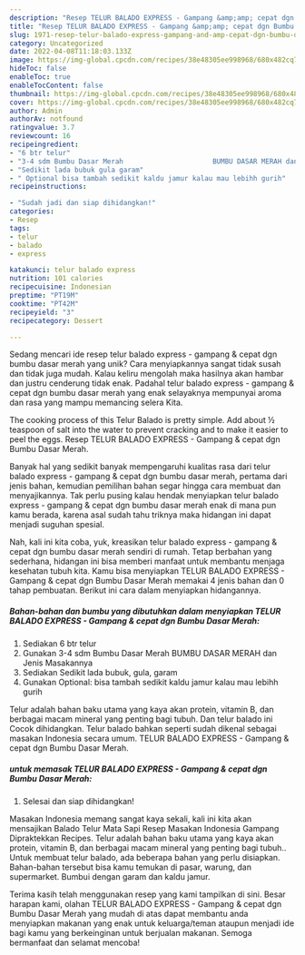 ```yaml
---
description: "Resep TELUR BALADO EXPRESS - Gampang &amp;amp; cepat dgn Bumbu Dasar Merah yang Lezat"
title: "Resep TELUR BALADO EXPRESS - Gampang &amp;amp; cepat dgn Bumbu Dasar Merah yang Lezat"
slug: 1971-resep-telur-balado-express-gampang-and-amp-cepat-dgn-bumbu-dasar-merah-yang-lezat
category: Uncategorized
date: 2022-04-08T11:18:03.133Z
image: https://img-global.cpcdn.com/recipes/38e48305ee998968/680x482cq70/telur-balado-express-gampang-cepat-dgn-bumbu-dasar-merah-foto-resep-utama.jpg
hideToc: false
enableToc: true
enableTocContent: false
thumbnail: https://img-global.cpcdn.com/recipes/38e48305ee998968/680x482cq70/telur-balado-express-gampang-cepat-dgn-bumbu-dasar-merah-foto-resep-utama.jpg
cover: https://img-global.cpcdn.com/recipes/38e48305ee998968/680x482cq70/telur-balado-express-gampang-cepat-dgn-bumbu-dasar-merah-foto-resep-utama.jpg
author: Admin
authorAv: notfound
ratingvalue: 3.7
reviewcount: 16
recipeingredient:
- "6 btr telur"
- "3-4 sdm Bumbu Dasar Merah                      BUMBU DASAR MERAH dan Jenis Masakannya"
- "Sedikit lada bubuk gula garam"
- " Optional bisa tambah sedikit kaldu jamur kalau mau lebihh gurih"
recipeinstructions:

- "Sudah jadi dan siap dihidangkan!"
categories:
- Resep
tags:
- telur
- balado
- express

katakunci: telur balado express 
nutrition: 101 calories
recipecuisine: Indonesian
preptime: "PT19M"
cooktime: "PT42M"
recipeyield: "3"
recipecategory: Dessert

---
```





Sedang mencari ide resep telur balado express - gampang &amp; cepat dgn bumbu dasar merah yang unik? Cara menyiapkannya sangat tidak susah dan tidak juga mudah. Kalau keliru mengolah maka hasilnya akan hambar dan justru cenderung tidak enak. Padahal telur balado express - gampang &amp; cepat dgn bumbu dasar merah yang enak selayaknya mempunyai aroma dan rasa yang mampu memancing selera Kita.





The cooking process of this Telur Balado is pretty simple. Add about ½ teaspoon of salt into the water to prevent cracking and to make it easier to peel the eggs. Resep TELUR BALADO EXPRESS - Gampang &amp; cepat dgn Bumbu Dasar Merah.

Banyak hal yang sedikit banyak mempengaruhi kualitas rasa dari telur balado express - gampang &amp; cepat dgn bumbu dasar merah, pertama dari jenis bahan, kemudian pemilihan bahan segar hingga cara membuat dan menyajikannya. Tak perlu pusing kalau hendak menyiapkan telur balado express - gampang &amp; cepat dgn bumbu dasar merah enak di mana pun kamu berada, karena asal sudah tahu triknya maka hidangan ini dapat menjadi suguhan spesial.






Nah, kali ini kita coba, yuk, kreasikan telur balado express - gampang &amp; cepat dgn bumbu dasar merah sendiri di rumah. Tetap berbahan yang sederhana, hidangan ini bisa memberi manfaat untuk membantu menjaga kesehatan tubuh kita. Kamu bisa menyiapkan TELUR BALADO EXPRESS - Gampang &amp; cepat dgn Bumbu Dasar Merah memakai 4 jenis bahan dan 0 tahap pembuatan. Berikut ini cara dalam menyiapkan hidangannya.

<!--inarticleads1-->

##### Bahan-bahan dan bumbu yang dibutuhkan dalam menyiapkan TELUR BALADO EXPRESS - Gampang &amp; cepat dgn Bumbu Dasar Merah:

1. Sediakan 6 btr telur
1. Gunakan 3-4 sdm Bumbu Dasar Merah                      BUMBU DASAR MERAH dan Jenis Masakannya
1. Sediakan Sedikit lada bubuk, gula, garam
1. Gunakan  Optional: bisa tambah sedikit kaldu jamur kalau mau lebihh gurih


Telur adalah bahan baku utama yang kaya akan protein, vitamin B, dan berbagai macam mineral yang penting bagi tubuh. Dan telur balado ini Cocok dihidangkan. Telur balado bahkan seperti sudah dikenal sebagai masakan Indonesia secara umum. TELUR BALADO EXPRESS - Gampang &amp; cepat dgn Bumbu Dasar Merah. 

<!--inarticleads2-->

#####  untuk memasak TELUR BALADO EXPRESS - Gampang &amp; cepat dgn Bumbu Dasar Merah:


1. Selesai dan siap dihidangkan!

Masakan Indonesia memang sangat kaya sekali, kali ini kita akan mensajikan Balado Telur Mata Sapi Resep Masakan Indonesia Gampang Dipraktekkan Recipes. Telur adalah bahan baku utama yang kaya akan protein, vitamin B, dan berbagai macam mineral yang penting bagi tubuh.. Untuk membuat telur balado, ada beberapa bahan yang perlu disiapkan. Bahan-bahan tersebut bisa kamu temukan di pasar, warung, dan supermarket. Bumbui dengan garam dan kaldu jamur. 

Terima kasih telah menggunakan resep yang kami tampilkan di sini. Besar harapan kami, olahan TELUR BALADO EXPRESS - Gampang &amp; cepat dgn Bumbu Dasar Merah yang mudah di atas dapat membantu anda menyiapkan makanan yang enak untuk keluarga/teman ataupun menjadi ide bagi kamu yang berkeinginan untuk berjualan makanan. Semoga bermanfaat dan selamat mencoba!
